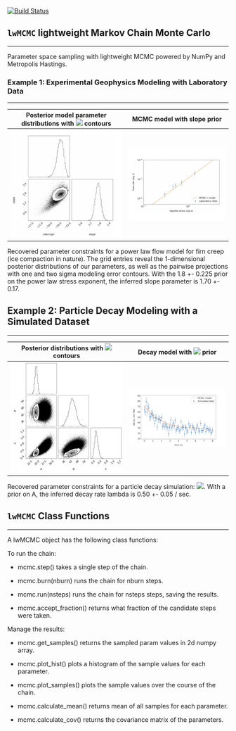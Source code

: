 
[![Build Status](https://travis-ci.com/daniel-furman/lwMCMC.svg?branch=main)](https://travis-ci.com/daniel-furman/lwMCMC)

## `lwMCMC` lightweight Markov Chain Monte Carlo

---

Parameter space sampling with lightweight MCMC powered by NumPy and Metropolis Hastings.

### Example 1: Experimental Geophysics Modeling with Laboratory Data

---

Posterior model parameter distributions with <img src="https://render.githubusercontent.com/render/math?math=\sigma"> contours | MCMC model with slope prior
:---------------------------------:|:----------------------------------------:
![](examples/data/ice_corner.png) | ![](examples/data/ice_scatter.png)

Recovered parameter constraints for a power law flow model for firn creep (ice compaction in nature). The grid entries reveal the 1-dimensional posterior distributions of our parameters, as well as the pairwise projections with one and two sigma modeling error contours. With the 1.8 +- 0.225 prior on the power law stress exponent, the inferred slope parameter is 1.70 +- 0.17.

## Example 2: Particle Decay Modeling with a Simulated Dataset

---

Posterior distributions with <img src="https://render.githubusercontent.com/render/math?math=\sigma"> contours | Decay model with <img src="https://render.githubusercontent.com/render/math?math=\lambda"> prior
:---------------------------------:|:----------------------------------------:
![](examples/data/gridsims.png) | ![](examples/data/sims.png)


Recovered parameter constraints for a particle decay simulation: <img src="https://render.githubusercontent.com/render/math?math=\R(t) = A + B e^{-\lambda t}">. With a prior on A, the inferred decay rate lambda is 0.50 +- 0.05 / sec.

## `lwMCMC` Class Functions 

---

A lwMCMC object has the following class functions:

To run the chain:
        
* mcmc.step() takes a single step of the chain.

* mcmc.burn(nburn) runs the chain for nburn steps.

* mcmc.run(nsteps) runs the chain for nsteps steps, saving the results.

* mcmc.accept_fraction() returns what fraction of the candidate steps
            were taken.
            
Manage the results:

* mcmc.get_samples() returns the sampled param values in 2d numpy array.

* mcmc.plot_hist() plots a histogram of the sample values for each
            parameter.
   
* mcmc.plot_samples() plots the sample values over the course of the 
            chain.
            
* mcmc.calculate_mean() returns mean of all samples for each parameter.

* mcmc.calculate_cov() returns the covariance matrix of the parameters.
